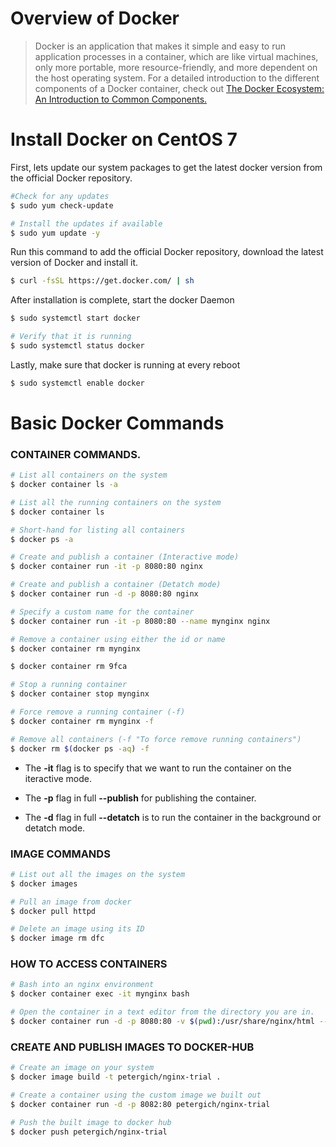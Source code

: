 # Overview of Docker
> Docker is an application that makes it simple and easy to run application processes in a container, which are like virtual machines, only more portable, more resource-friendly, and more dependent on the host operating system. For a detailed introduction to the different components of a Docker container, check out [The Docker Ecosystem: An Introduction to Common Components.](https://www.digitalocean.com/community/tutorials/the-docker-ecosystem-an-introduction-to-common-components "The docker official docs")

# Install Docker on CentOS 7
First, lets update our system packages to get the latest docker version from the official Docker repository.

```bash
#Check for any updates
$ sudo yum check-update

# Install the updates if available
$ sudo yum update -y
```

Run this command to add the official Docker repository, download the latest version of Docker and install it.

```bash
$ curl -fsSL https://get.docker.com/ | sh
```

After installation is complete, start the docker Daemon

```bash
$ sudo systemctl start docker

# Verify that it is running
$ sudo systemctl status docker
```

Lastly, make sure that docker is running at every reboot

```bash
$ sudo systemctl enable docker
```

# Basic Docker Commands

### CONTAINER COMMANDS.

```bash
# List all containers on the system
$ docker container ls -a

# List all the running containers on the system
$ docker container ls

# Short-hand for listing all containers 
$ docker ps -a

# Create and publish a container (Interactive mode)
$ docker container run -it -p 8080:80 nginx

# Create and publish a container (Detatch mode)
$ docker container run -d -p 8080:80 nginx

# Specify a custom name for the container
$ docker container run -it -p 8080:80 --name mynginx nginx

# Remove a container using either the id or name
$ docker container rm mynginx

$ docker container rm 9fca

# Stop a running container
$ docker container stop mynginx

# Force remove a running container (-f)
$ docker container rm mynginx -f

# Remove all containers (-f "To force remove running containers")
$ docker rm $(docker ps -aq) -f
```

* The __-it__ flag is to specify that we want to run the container on the iteractive mode.

* The __-p__ flag in full __--publish__ for publishing the container.

* The __-d__ flag in full __--detatch__ is to run the container in the background or detatch mode.


### IMAGE COMMANDS

```bash
# List out all the images on the system
$ docker images

# Pull an image from docker
$ docker pull httpd

# Delete an image using its ID
$ docker image rm dfc
```

### HOW TO ACCESS CONTAINERS
```bash
# Bash into an nginx environment
$ docker container exec -it mynginx bash

# Open the container in a text editor from the directory you are in.
$ docker container run -d -p 8080:80 -v $(pwd):/usr/share/nginx/html --name myng-website nginx

```

### CREATE AND PUBLISH IMAGES TO DOCKER-HUB

```bash
# Create an image on your system
$ docker image build -t petergich/nginx-trial .

# Create a container using the custom image we built out
$ docker container run -d -p 8082:80 petergich/nginx-trial

# Push the built image to docker hub
$ docker push petergich/nginx-trial
```